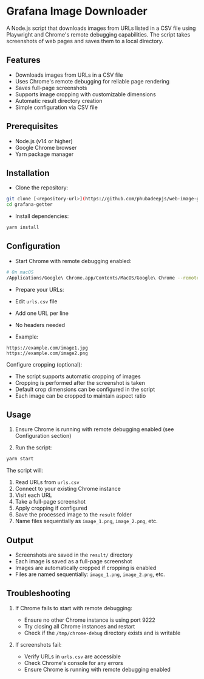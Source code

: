 # Grafana Image Downloader

A Node.js script that downloads images from URLs listed in a CSV file using Playwright and Chrome's remote debugging capabilities. The script takes screenshots of web pages and saves them to a local directory.

## Features

- Downloads images from URLs in a CSV file
- Uses Chrome's remote debugging for reliable page rendering
- Saves full-page screenshots
- Supports image cropping with customizable dimensions
- Automatic result directory creation
- Simple configuration via CSV file

## Prerequisites

- Node.js (v14 or higher)
- Google Chrome browser
- Yarn package manager

## Installation

- Clone the repository:

```bash
git clone [<repository-url>](https://github.com/phubadeepjs/web-image-getter.git)
cd grafana-getter
```

- Install dependencies:

```bash
yarn install
```

## Configuration

- Start Chrome with remote debugging enabled:

```bash
# On macOS
/Applications/Google\ Chrome.app/Contents/MacOS/Google\ Chrome --remote-debugging-port=9222 --user-data-dir="/tmp/chrome-debug"
```

- Prepare your URLs:

- Edit `urls.csv` file
- Add one URL per line
- No headers needed
- Example:

```text
https://example.com/image1.jpg
https://example.com/image2.png
```

Configure cropping (optional):

- The script supports automatic cropping of images
- Cropping is performed after the screenshot is taken
- Default crop dimensions can be configured in the script
- Each image can be cropped to maintain aspect ratio

## Usage

1. Ensure Chrome is running with remote debugging enabled (see Configuration section)

2. Run the script:

```bash
yarn start
```

The script will:

1. Read URLs from `urls.csv`
2. Connect to your existing Chrome instance
3. Visit each URL
4. Take a full-page screenshot
5. Apply cropping if configured
6. Save the processed image to the `result` folder
7. Name files sequentially as `image_1.png`, `image_2.png`, etc.

## Output

- Screenshots are saved in the `result/` directory
- Each image is saved as a full-page screenshot
- Images are automatically cropped if cropping is enabled
- Files are named sequentially: `image_1.png`, `image_2.png`, etc.

## Troubleshooting

1. If Chrome fails to start with remote debugging:

   - Ensure no other Chrome instance is using port 9222
   - Try closing all Chrome instances and restart
   - Check if the `/tmp/chrome-debug` directory exists and is writable

2. If screenshots fail:

   - Verify URLs in `urls.csv` are accessible
   - Check Chrome's console for any errors
   - Ensure Chrome is running with remote debugging enabled
